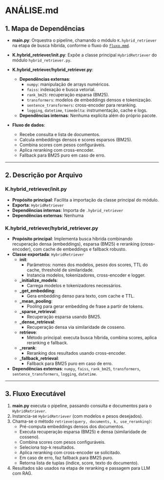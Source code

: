 # ANÁLISE.md

## 1. Mapa de Dependências

- **main.py**: Orquestra o pipeline, chamando o módulo `K.hybrid_retriever` na etapa de busca híbrida, conforme o fluxo do [`fluxo.mmd`](../docs/fluxo.mmd).
- **K.hybrid_retriever/__init__.py**: Expõe a classe principal `HybridRetriever` do módulo `hybrid_retriever.py`.
- **K.hybrid_retriever/hybrid_retriever.py**:
  - **Dependências externas**:
    - `numpy`: manipulação de arrays numéricos.
    - `faiss`: indexação e busca vetorial.
    - `rank_bm25`: recuperação esparsa (BM25).
    - `transformers`: modelos de embeddings densos e tokenização.
    - `sentence_transformers`: cross-encoder para reranking.
    - `logging`, `datetime`, `timedelta`: instrumentação, cache e logs.
  - **Dependências internas**: Nenhuma explícita além do próprio pacote.

- **Fluxo de dados**:
  - Recebe consulta e lista de documentos.
  - Calcula embeddings densos e scores esparsos (BM25).
  - Combina scores com pesos configuráveis.
  - Aplica reranking com cross-encoder.
  - Fallback para BM25 puro em caso de erro.

---

## 2. Descrição por Arquivo

### K.hybrid_retriever/__init__.py

- **Propósito principal**: Facilita a importação da classe principal do módulo.
- **Exporta**: `HybridRetriever`
- **Dependências internas**: Importa de `.hybrid_retriever`
- **Dependências externas**: Nenhuma

### K.hybrid_retriever/hybrid_retriever.py

- **Propósito principal**: Implementa busca híbrida combinando recuperação densa (embeddings), esparsa (BM25) e reranking (cross-encoder), com cache de embeddings e fallback robusto.
- **Classe exportada**: `HybridRetriever`
  - **__init__**: 
    - Parâmetros: nomes dos modelos, pesos dos scores, TTL do cache, threshold de similaridade.
    - Instancia modelos, tokenizadores, cross-encoder e logger.
  - **_initialize_models**:
    - Carrega modelos e tokenizadores necessários.
  - **_get_embedding**:
    - Gera embedding denso para texto, com cache e TTL.
  - **_mean_pooling**:
    - Pooling para gerar embedding de frase a partir de tokens.
  - **_sparse_retrieval**:
    - Recuperação esparsa usando BM25.
  - **_dense_retrieval**:
    - Recuperação densa via similaridade de cosseno.
  - **retrieve**:
    - Método principal: executa busca híbrida, combina scores, aplica reranking e fallback.
  - **_rerank**:
    - Reranking dos resultados usando cross-encoder.
  - **_fallback_retrieval**:
    - Fallback para BM25 puro em caso de erro.
- **Dependências externas**: `numpy`, `faiss`, `rank_bm25`, `transformers`, `sentence_transformers`, `logging`, `datetime`.

---

## 3. Fluxo Executável

1. **main.py** executa o pipeline, passando consulta e documentos para o `HybridRetriever`.
2. Instancia-se `HybridRetriever` (com modelos e pesos desejados).
3. Chama-se o método `retrieve(query, documents, k, use_reranking)`:
   - Pré-computa embeddings densos dos documentos.
   - Executa recuperação esparsa (BM25) e densa (similaridade de cosseno).
   - Combina scores com pesos configuráveis.
   - Seleciona top-k resultados.
   - Aplica reranking com cross-encoder se solicitado.
   - Em caso de erro, faz fallback para BM25 puro.
   - Retorna lista de tuplas (índice, score, texto do documento).
4. Resultados são usados na etapa de reranking e passagem para LLM com RAG.
